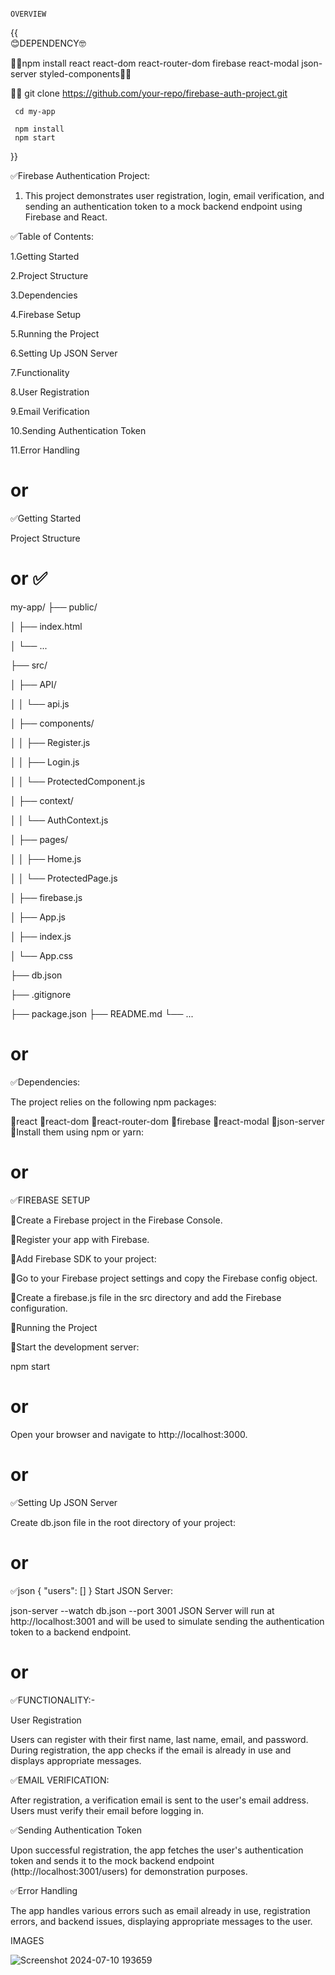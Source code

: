                                                                             OVERVIEW

{{      
                😊DEPENDENCY🤓  

🔴🔴npm install react react-dom react-router-dom firebase react-modal json-server styled-components🔴🔴

🔴🔴 git clone https://github.com/your-repo/firebase-auth-project.git

     cd my-app
     
     npm install
     npm start

}}




 ✅Firebase Authentication Project:
 
 1. This project demonstrates user registration, login, email verification, and sending an authentication token to a mock backend endpoint using Firebase and React.

 ✅Table of Contents:


1.Getting Started

2.Project Structure

3.Dependencies

4.Firebase Setup

5.Running the Project

6.Setting Up JSON Server

7.Functionality

8.User Registration

9.Email Verification

10.Sending Authentication Token

11.Error Handling

# or

✅Getting Started

Project Structure

# or ✅

my-app/
├── public/

│   ├── index.html

│   └── ...

├── src/

│   ├── API/

│   │   └── api.js

│   ├── components/

│   │   ├── Register.js

│   │   ├── Login.js

│   │   └── ProtectedComponent.js

│   ├── context/

│   │   └── AuthContext.js

│   ├── pages/

│   │   ├── Home.js

│   │   └── ProtectedPage.js

│   ├── firebase.js

│   ├── App.js

│   ├── index.js

│   └── App.css

├── db.json

├── .gitignore

├── package.json
├── README.md
└── ...

# or
✅Dependencies:

The project relies on the following npm packages:

🔴react
🔴react-dom
🔴react-router-dom
🔴firebase
🔴react-modal
🔴json-server
🔴Install them using npm or yarn:
# or


✅FIREBASE SETUP

🔴Create a Firebase project in the Firebase Console.

🔴Register your app with Firebase.

🔴Add Firebase SDK to your project:

🔴Go to your Firebase project settings and copy the Firebase config object.

🔴Create a firebase.js file in the src directory and add the Firebase configuration.

🔴Running the Project

🔴Start the development server:


npm start

# or
Open your browser and navigate to http://localhost:3000.

# or

✅Setting Up JSON Server

Create db.json file in the root directory of your project:

# or

✅json
{
  "users": []
}
Start JSON Server:


json-server --watch db.json --port 3001
JSON Server will run at http://localhost:3001 and will be used to simulate sending the authentication token to a backend endpoint.

# or
✅FUNCTIONALITY:-

User Registration

Users can register with their first name, last name, email, and password. During registration, the app checks if the email is already in use and displays appropriate messages.

✅EMAIL VERIFICATION:

After registration, a verification email is sent to the user's email address. Users must verify their email before logging in.

✅Sending Authentication Token

Upon successful registration, the app fetches the user's authentication token and sends it to the mock backend endpoint (http://localhost:3001/users) for demonstration purposes.

✅Error Handling

The app handles various errors such as email already in use, registration errors, and backend issues, displaying appropriate messages to the user.

IMAGES

![Screenshot 2024-07-10 193659](https://github.com/dheersrivastav/ASSIGNMENT/assets/123939027/3c830e91-9f15-4c89-9f68-0e565db1bf7b)



